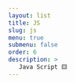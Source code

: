 ```yaml
---
layout: list
title: JS
slug: js
menu: true
submenu: false
order: 6
description: >
   Java Script 🟨
---
```


